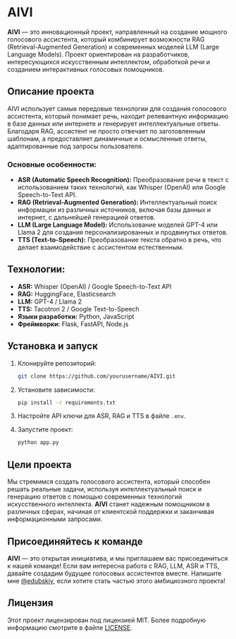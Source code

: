 # AIVI

**AIVI** — это инновационный проект, направленный на создание мощного голосового ассистента, который комбинирует возможности RAG (Retrieval-Augmented Generation) и современных моделей LLM (Large Language Models). Проект ориентирован на разработчиков, интересующихся искусственным интеллектом, обработкой речи и созданием интерактивных голосовых помощников.

## Описание проекта

AIVI использует самые передовые технологии для создания голосового ассистента, который понимает речь, находит релевантную информацию в базе данных или интернете и генерирует интеллектуальные ответы. Благодаря RAG, ассистент не просто отвечает по заготовленным шаблонам, а предоставляет динамичные и осмысленные ответы, адаптированные под запросы пользователя.

### Основные особенности:
- **ASR (Automatic Speech Recognition):** Преобразование речи в текст с использованием таких технологий, как Whisper (OpenAI) или Google Speech-to-Text API.
- **RAG (Retrieval-Augmented Generation):** Интеллектуальный поиск информации из различных источников, включая базы данных и интернет, с дальнейшей генерацией ответов.
- **LLM (Large Language Model):** Использование моделей GPT-4 или Llama 2 для создания персонализированных и продвинутых ответов.
- **TTS (Text-to-Speech):** Преобразование текста обратно в речь, что делает взаимодействие с ассистентом естественным.

## Технологии:
- **ASR:** Whisper (OpenAI) / Google Speech-to-Text API
- **RAG:** HuggingFace, Elasticsearch
- **LLM:** GPT-4 / Llama 2
- **TTS:** Tacotron 2 / Google Text-to-Speech
- **Языки разработки:** Python, JavaScript
- **Фреймворки:** Flask, FastAPI, Node.js

## Установка и запуск

1. Клонируйте репозиторий:
    ```bash
    git clone https://github.com/yourusername/AIVI.git
    ```

2. Установите зависимости:
    ```bash
    pip install -r requirements.txt
    ```

3. Настройте API ключи для ASR, RAG и TTS в файле `.env`.

4. Запустите проект:
    ```bash
    python app.py
    ```

## Цели проекта

Мы стремимся создать голосового ассистента, который способен решать реальные задачи, используя интеллектуальный поиск и генерацию ответов с помощью современных технологий искусственного интеллекта. **AIVI** станет надежным помощником в различных сферах, начиная от клиентской поддержки и заканчивая информационными запросами.

## Присоединяйтесь к команде

**AIVI** — это открытая инициатива, и мы приглашаем вас присоединиться к нашей команде! Если вам интересна работа с RAG, LLM, ASR и TTS, давайте создадим будущее голосовых ассистентов вместе. Напишите мне [@edubskiy](http://t.me/edubskiy), если хотите стать частью этого амбициозного проекта!

## Лицензия

Этот проект лицензирован под лицензией MIT. Более подробную информацию смотрите в файле [LICENSE](LICENSE).
